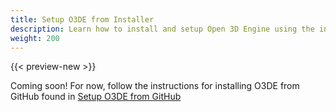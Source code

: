 ```yaml
---
title: Setup O3DE from Installer
description: Learn how to install and setup Open 3D Engine using the installer tool.
weight: 200
---
```


{{< preview-new >}}

Coming soon! For now, follow the instructions for installing O3DE from GitHub found in [Setup O3DE from GitHub](./setup-from-github.md)
